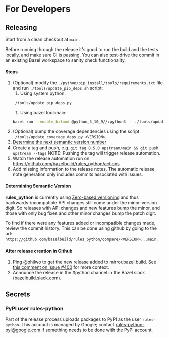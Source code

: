 # For Developers

## Releasing

Start from a clean checkout at `main`.

Before running through the release it's good to run the build and the tests locally, and make sure CI is passing. You can
also test-drive the commit in an existing Bazel workspace to sanity check functionality.

#### Steps
1. (Optional) modify the `./python/pip_install/tools/requirements.txt` file and run `./tools/update_pip_deps.sh` script:
   1. Using system python:
   ```bash
   ./tools/update_pip_deps.py
   ```
   1. Using bazel toolchain:
   ```bash
   bazel run --enable_bzlmod @python_3_10_9//:python3 -- ./tools/update_pip_deps.py
   ```
1. (Optional) bump the coverage dependencies using the script `./tools/update_coverage_deps.py <VERSION>`.
1. [Determine the next semantic version number](#determining-semantic-version)
1. Create a tag and push, e.g. `git tag 0.5.0 upstream/main && git push upstream --tags`
   NOTE: Pushing the tag will trigger release automation.
1. Watch the release automation run on https://github.com/bazelbuild/rules_python/actions
1. Add missing information to the release notes. The automatic release note
   generation only includes commits associated with issues.

#### Determining Semantic Version

**rules_python** is currently using [Zero-based versioning](https://0ver.org/) and thus backwards-incompatible API
changes still come under the minor-version digit. So releases with API changes and new features bump the minor, and
those with only bug fixes and other minor changes bump the patch digit.

To find if there were any features added or incompatible changes made, review
the commit history. This can be done using github by going to the url:
`https://github.com/bazelbuild/rules_python/compare/<VERSION>...main`.

#### After release creation in Github

1. Ping @philwo to get the new release added to mirror.bazel.build. See [this comment on issue #400](https://github.com/bazelbuild/rules_python/issues/400#issuecomment-779159530) for more context.
1. Announce the release in the #python channel in the Bazel slack (bazelbuild.slack.com).

## Secrets

### PyPI user rules-python

Part of the release process uploads packages to PyPI as the user `rules-python`.
This account is managed by Google; contact rules-python-pyi@google.com if
something needs to be done with the PyPI account.
